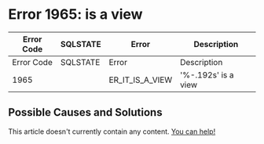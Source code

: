 
# Error 1965: is a view


| Error Code | SQLSTATE | Error | Description |
| --- | --- | --- | --- |
| Error Code | SQLSTATE | Error | Description |
| 1965 |  | ER_IT_IS_A_VIEW | '%-.192s' is a view |




## Possible Causes and Solutions


This article doesn't currently contain any content. [You can help!](/kb/en/writing-and-editing-knowledge-base-articles/)


